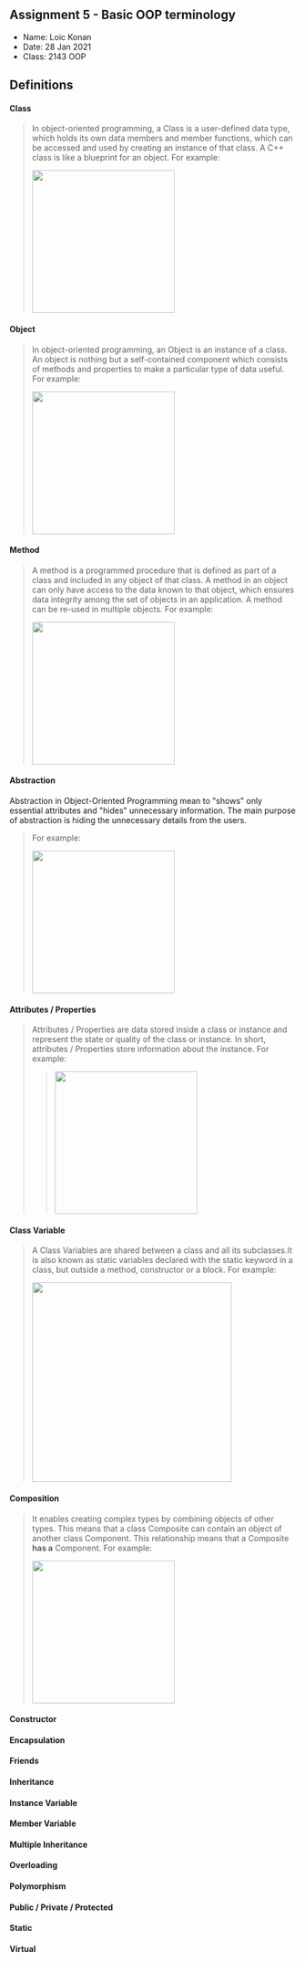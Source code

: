## Assignment 5 - Basic OOP terminology

- Name: Loic Konan
- Date: 28 Jan 2021
- Class: 2143 OOP

## Definitions

#### Class

> In object-oriented programming, a Class is a user-defined data type, which holds its own data members and member functions,
> which can be accessed and used by creating an instance of that class. A C++ class is like a blueprint for an object.
> For example:
>
><img src="https://ds055uzetaobb.cloudfront.net/image_optimizer/722c82aff075a14313be7fa7463f7fedad151a0a.png" width=250>

#### Object

> In object-oriented programming, an Object is an instance of a class. An object is nothing but a self-contained component which consists of methods and  properties to make a particular type of data useful.
> For example:
> 
> <img src="https://www.atnyla.com/library/images-tutorials/class-and-object-in-java.PNG" width=250>

#### Method

> A method is a programmed procedure that is defined as part of a class and included in any object of that class.
> A method in an object can only have access to the data known to that object, which ensures data integrity among the
> set of objects in an application. A method can be re-used in multiple objects.
> For example:
>
><img src="https://miro.medium.com/max/810/1*xiYI_rl-_pX_27BAjxBL3g.png" width=250>

#### Abstraction

Abstraction in Object-Oriented Programming mean to "shows" only essential attributes and "hides"
unnecessary information. The main purpose of abstraction is hiding the unnecessary details from the users.
> For example:
>
><img src="https://www.guru99.com/images/abstraction_in_oops_112.png" width=250>

#### Attributes / Properties

> Attributes / Properties are data stored inside a class or instance and represent the state or quality of the class or instance.
> In short, attributes / Properties store information about the instance.
> For example:
>
> ><img src="https://miro.medium.com/max/700/1*MV6B2jANikTULx6wFLrcEg.png" width=250>

#### Class Variable

> A Class Variables are shared between a class and all its subclasses.It is also known as static variables declared
> with the static keyword in a class, but outside a method, constructor or a block.
> For example:
>
> <img src="https://www.programmerinterview.com/images/memVariables.png" width=350>

#### Composition

> It enables creating complex types by combining objects of other types.
> This means that a class Composite can contain an object of another class Component.
> This relationship means that a Composite **has a** Component.
> For example:
>
> <img src="https://image.slidesharecdn.com/compositionppt-170615151624/95/composition-in-oop-2-638.jpg?cb=1507486822" width=250>

#### Constructor
>

#### Encapsulation
>

#### Friends
>

#### Inheritance
>

#### Instance Variable
>

#### Member Variable
>

#### Multiple Inheritance
>

#### Overloading
>

#### Polymorphism
>

#### Public / Private / Protected
>

#### Static
>

#### Virtual
>